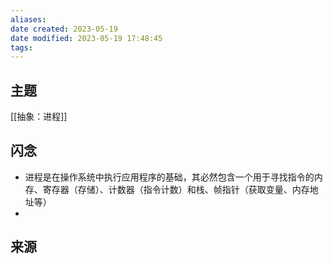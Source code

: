 ```yaml
---
aliases: 
date created: 2023-05-19
date modified: 2023-05-19 17:48:45
tags: 
---
```

## 主题
[[抽象：进程]]
## 闪念
- 进程是在操作系统中执行应用程序的基础，其必然包含一个用于寻找指令的内存、寄存器（存储）、计数器（指令计数）和栈、帧指针（获取变量、内存地址等）
- 

## 来源